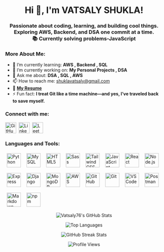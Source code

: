 <h1 align="center">Hi 👋, I'm VATSALY SHUKLA!</h1>

<h3 align="center">Passionate about coding, learning, and building cool things.<br>
 Exploring AWS, Backend, and DSA one commit at a time.<br>
📚 Currently solving problems-JavaScript</h3>

<h3 align="left">More About Me:</h3>

- 🌱 I’m currently learning: **AWS , Backend , SQL**
- 🔭 I’m currently working on: **My Personal Projects , DSA**
- 💬 Ask me about: **DSA , SQL , AWS**
- 📫 How to reach me: [shuklavatsaly@gmail.com](mailto:shuklavatsaly@gmail.com)
- 📄 **[My Resume](https://drive.google.com/file/d/1F3vExdwBqDY6uUs18fR7bS9jQWzGINZr/view)**
- ⚡ Fun fact: **I treat Git like a time machine—and yes, I’ve traveled back to save myself.**

<h3 align="left">Connect with me:</h3>
<div class="social-icons-wrapper">
<p style="text-align: left; display: flex; flex-wrap: wrap; align-items: center; gap: 8px;">
<a href="https://github.com/Vatsaly76" target="_blank" rel="noreferrer noopener" title="GitHub" class="social-icon-link">
    <img src="https://cdn.simpleicons.org/github" alt="GitHub" height="35" width="35" style="vertical-align: middle;"/>
  </a>
  <a href="https://linkedin.com/in/vatsaly-shukla-a07423257" target="_blank" rel="noreferrer noopener" title="LinkedIn" class="social-icon-link">
    <img src="https://cdn.jsdelivr.net/gh/devicons/devicon@latest/icons/linkedin/linkedin-original.svg" alt="LinkedIn" height="35" width="35" style="vertical-align: middle;"/>
  </a>
  <a href="https://leetcode.com/Vatsaly_learner" target="_blank" rel="noreferrer noopener" title="LeetCode" class="social-icon-link">
    <img src="https://cdn.simpleicons.org/leetcode" alt="LeetCode" height="35" width="35" style="vertical-align: middle;"/>
  </a>
</p>
</div>

<div class="skills-section">
<h3 align="left">Languages and Tools:</h3>
<p style="text-align: left; display: flex; flex-wrap: wrap; gap: 8px; align-items: center;">
  <img src="https://skillicons.dev/icons?i=python" alt="Python" height="45" style="vertical-align: middle; margin: 5px;" />
  <img src="https://skillicons.dev/icons?i=mysql" alt="MySQL" height="45" style="vertical-align: middle; margin: 5px;" />
  <img src="https://cdn.jsdelivr.net/gh/devicons/devicon@latest/icons/html5/html5-original.svg" alt="HTML5" height="45" style="vertical-align: middle; margin: 5px;" />
  <img src="https://skillicons.dev/icons?i=sass" alt="Sass" height="45" style="vertical-align: middle; margin: 5px;" />
  <img src="https://skillicons.dev/icons?i=tailwindcss" alt="Tailwind CSS" height="45" style="vertical-align: middle; margin: 5px;" />
  <img src="https://skillicons.dev/icons?i=javascript" alt="JavaScript" height="45" style="vertical-align: middle; margin: 5px;" />
  <img src="https://skillicons.dev/icons?i=react" alt="React" height="45" style="vertical-align: middle; margin: 5px;" />
  <img src="https://skillicons.dev/icons?i=nodejs" alt="Node.js" height="45" style="vertical-align: middle; margin: 5px;" />
  <img src="https://skillicons.dev/icons?i=express" alt="Express" height="45" style="vertical-align: middle; margin: 5px;" />
  <img src="https://skillicons.dev/icons?i=django" alt="Django" height="45" style="vertical-align: middle; margin: 5px;" />
  <img src="https://skillicons.dev/icons?i=mongodb" alt="MongoDB" height="45" style="vertical-align: middle; margin: 5px;" />
  <img src="https://skillicons.dev/icons?i=aws" alt="AWS" height="45" style="vertical-align: middle; margin: 5px;" />
  <img src="https://skillicons.dev/icons?i=github" alt="GitHub" height="45" style="vertical-align: middle; margin: 5px;" />
  <img src="https://skillicons.dev/icons?i=git" alt="Git" height="45" style="vertical-align: middle; margin: 5px;" />
  <img src="https://skillicons.dev/icons?i=vscode" alt="VS Code" height="45" style="vertical-align: middle; margin: 5px;" />
  <img src="https://skillicons.dev/icons?i=postman" alt="Postman" height="45" style="vertical-align: middle; margin: 5px;" />
  <img src="https://skillicons.dev/icons?i=markdown" alt="Markdown" height="45" style="vertical-align: middle; margin: 5px;" />
  <img src="https://skillicons.dev/icons?i=npm" alt="npm" height="45" style="vertical-align: middle; margin: 5px;" />
</p>
</div>

<p align="center"><img src="https://github-readme-stats.vercel.app/api?username=Vatsaly76&show_icons=true&locale=en&theme=flag-india&count_private=true&hide_border=true" alt="Vatsaly76's GitHub Stats" /></p>

<p align="center"><img src="https://github-readme-stats.vercel.app/api/top-langs?username=Vatsaly76&locale=en&theme=flag-india&layout=compact&hide_border=true" alt="Top Languages" /></p>

<p align="center"><img src="https://streak-stats.demolab.com/?user=Vatsaly76&theme=flag-india&hide_border=true" alt="GitHub Streak Stats" /></p>

<p align="center">
  <img src="https://komarev.com/ghpvc/?username=Vatsaly76&label=Profile%20views&color=brightgreen&style=flat" alt="Profile Views" />
</p>
